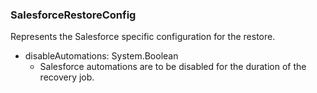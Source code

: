 ### SalesforceRestoreConfig
Represents the Salesforce specific configuration for the restore.

- disableAutomations: System.Boolean
  - Salesforce automations are to be disabled for the duration of the
 recovery job.
